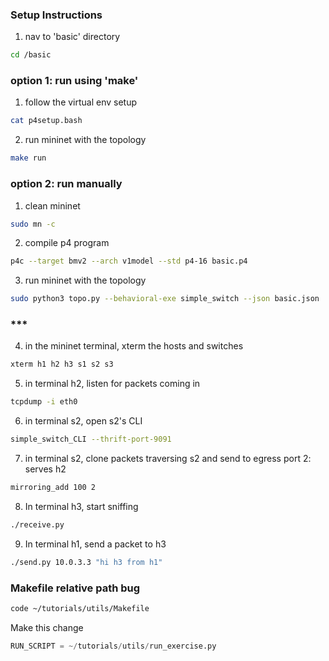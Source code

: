 ### Setup Instructions

1. nav to 'basic' directory
```sh
cd /basic
```


### option 1: run using 'make'
1. follow the virtual env setup
```sh
cat p4setup.bash
```
2. run mininet with the topology
```sh
make run
```
### option 2: run manually
1. clean mininet
```sh
sudo mn -c
```
2. compile p4 program
```sh
p4c --target bmv2 --arch v1model --std p4-16 basic.p4
```
3. run mininet with the topology
```sh
sudo python3 topo.py --behavioral-exe simple_switch --json basic.json
```
### ***

4. in the mininet terminal, xterm the hosts and switches
```sh
xterm h1 h2 h3 s1 s2 s3
```
5. in terminal h2, listen for packets coming in
```sh
tcpdump -i eth0
```
6. in terminal s2, open s2's CLI
```sh
simple_switch_CLI --thrift-port-9091
```
7. in terminal s2, clone packets traversing s2 and send to egress port 2: serves h2
```sh
mirroring_add 100 2
```
8. In terminal h3, start sniffing
```sh
./receive.py
```
9. In terminal h1, send a packet to h3
```sh
./send.py 10.0.3.3 "hi h3 from h1"
```


### Makefile relative path bug
```sh
code ~/tutorials/utils/Makefile
```
Make this change
```python
RUN_SCRIPT = ~/tutorials/utils/run_exercise.py
```
